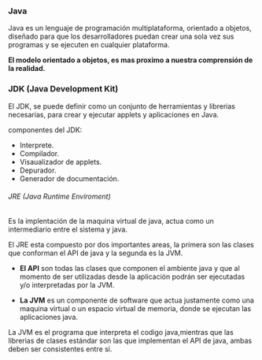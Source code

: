 ### Java
Java es un lenguaje de programación multiplataforma, orientado a objetos, diseñado para que los desarrolladores puedan crear una sola vez sus programas y se ejecuten en cualquier plataforma.

**El modelo orientado a objetos, es mas proximo a nuestra comprensión de la realidad.**

### JDK (Java Development Kit)

El JDK, se puede definir como un conjunto de herramientas y librerias necesarias, para crear y ejecutar applets y aplicaciones en Java.

componentes del JDK:

+ Interprete.
+ Compilador.
+ Visaualizador de applets.
+ Depurador.
+ Generador de documentación.

###### JRE (Java Runtime Enviroment)

Es la implentación de la maquina virtual de java, actua como un intermediario entre el sistema y java.

El JRE esta compuesto por dos importantes areas, la primera son las clases que conforman el API de java y la segunda es la JVM.

+ **El API** son todas las clases que componen el ambiente java y que al momento de ser utilizadas desde la aplicación podrán ser ejecutadas y/o interpretadas por la JVM.

+ **La JVM** es un componente de software que actua justamente como una maquina virtual o un espacio virtual de memoria, donde se ejecutan las aplicaciones java.

La JVM es el programa que interpreta el codigo java,mientras que las librerias de clases estándar son las que implementan el API de java, ambas deben ser consistentes entre sí.
